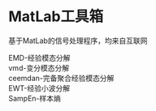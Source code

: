# MatLab工具箱
基于MatLab的信号处理程序，均来自互联网

EMD-经验模态分解  
vmd-变分模态分解  
ceemdan-完备聚合经验模态分解    
EWT-经验小波分解  
SampEn-样本熵  